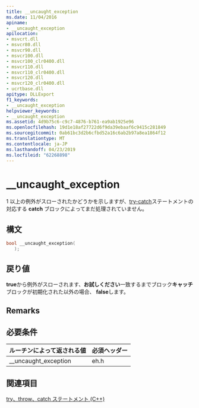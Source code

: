 ```yaml
---
title: __uncaught_exception
ms.date: 11/04/2016
apiname:
- __uncaught_exception
apilocation:
- msvcrt.dll
- msvcr80.dll
- msvcr90.dll
- msvcr100.dll
- msvcr100_clr0400.dll
- msvcr110.dll
- msvcr110_clr0400.dll
- msvcr120.dll
- msvcr120_clr0400.dll
- ucrtbase.dll
apitype: DLLExport
f1_keywords:
- __uncaught_exception
helpviewer_keywords:
- __uncaught_exception
ms.assetid: 4d9b75c6-c9c7-4876-b761-ea9ab1925e96
ms.openlocfilehash: 19d1e18af27722d6f9da39ebaaf6c9415c281849
ms.sourcegitcommit: 0ab61bc3d2b6cfbd52a16c6ab2b97a8ea1864f12
ms.translationtype: MT
ms.contentlocale: ja-JP
ms.lasthandoff: 04/23/2019
ms.locfileid: "62268898"
---
```

# <a name="__uncaught_exception"></a>__uncaught_exception

1 以上の例外がスローされたかどうかを示しますが、[try-catch](../../cpp/try-throw-and-catch-statements-cpp.md)ステートメントの対応する **catch** ブロックによってまだ処理されていません。

## <a name="syntax"></a>構文

```cpp
bool __uncaught_exception(
   );
```

## <a name="return-value"></a>戻り値

**true**から例外がスローされます、**お試しください**一致するまでブロック**キャッチ**ブロックが初期化された以外の場合、 **false**します。

## <a name="remarks"></a>Remarks

## <a name="requirements"></a>必要条件

|ルーチンによって返される値|必須ヘッダー|
|-------------|---------------------|
|__uncaught_exception|eh.h|

## <a name="see-also"></a>関連項目

[try、throw、catch ステートメント (C++)](../../cpp/try-throw-and-catch-statements-cpp.md)<br/>
